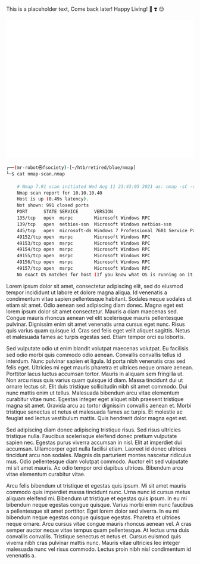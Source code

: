 This is a placeholder text, Come back later! Happy Living!
:rocket: :heavy_heart_exclamation: :relieved:

![test-image](https://raw.githubusercontent.com/wannabemrrobot/daily-progress/main/posts/2021/08-august/04-august-2021/nmap-scan01.svg)


```bash
┌──(mr-robot㉿fsociety)-[~/htb/retired/blue/nmap]
└─$ cat nmap-scan.nmap

    # Nmap 7.91 scan initiated Wed Aug 11 23:43:05 2021 as: nmap -sC -sV -O -oA 	nmap-scan 10.10.10.40
    Nmap scan report for 10.10.10.40
    Host is up (0.49s latency).
    Not shown: 991 closed ports
    PORT      STATE SERVICE      VERSION
    135/tcp   open  msrpc        Microsoft Windows RPC
    139/tcp   open  netbios-ssn  Microsoft Windows netbios-ssn
    445/tcp   open  microsoft-ds Windows 7 Professional 7601 Service Pack 1 	microsoft-ds (workgroup: WORKGROUP)
    49152/tcp open  msrpc        Microsoft Windows RPC
    49153/tcp open  msrpc        Microsoft Windows RPC
    49154/tcp open  msrpc        Microsoft Windows RPC
    49155/tcp open  msrpc        Microsoft Windows RPC
    49156/tcp open  msrpc        Microsoft Windows RPC
    49157/tcp open  msrpc        Microsoft Windows RPC
    No exact OS matches for host (If you know what OS is running on it, see 	https://nmap.org/submit/ ).
```


Lorem ipsum dolor sit amet, consectetur adipiscing elit, sed do eiusmod tempor incididunt ut labore et dolore magna aliqua. Id venenatis a condimentum vitae sapien pellentesque habitant. Sodales neque sodales ut etiam sit amet. Odio aenean sed adipiscing diam donec. Magna eget est lorem ipsum dolor sit amet consectetur. Mauris a diam maecenas sed. Congue mauris rhoncus aenean vel elit scelerisque mauris pellentesque pulvinar. Dignissim enim sit amet venenatis urna cursus eget nunc. Risus quis varius quam quisque id. Cras sed felis eget velit aliquet sagittis. Netus et malesuada fames ac turpis egestas sed. Etiam tempor orci eu lobortis.

Sed vulputate odio ut enim blandit volutpat maecenas volutpat. Eu facilisis sed odio morbi quis commodo odio aenean. Convallis convallis tellus id interdum. Nunc pulvinar sapien et ligula. Id porta nibh venenatis cras sed felis eget. Ultricies mi eget mauris pharetra et ultrices neque ornare aenean. Porttitor lacus luctus accumsan tortor. Mauris in aliquam sem fringilla ut. Non arcu risus quis varius quam quisque id diam. Massa tincidunt dui ut ornare lectus sit. Elit duis tristique sollicitudin nibh sit amet commodo. Dui nunc mattis enim ut tellus. Malesuada bibendum arcu vitae elementum curabitur vitae nunc. Egestas integer eget aliquet nibh praesent tristique magna sit amet. Gravida arcu ac tortor dignissim convallis aenean et. Morbi tristique senectus et netus et malesuada fames ac turpis. Et molestie ac feugiat sed lectus vestibulum mattis. Quis hendrerit dolor magna eget est.

Sed adipiscing diam donec adipiscing tristique risus. Sed risus ultricies tristique nulla. Faucibus scelerisque eleifend donec pretium vulputate sapien nec. Egestas purus viverra accumsan in nisl. Elit at imperdiet dui accumsan. Ullamcorper eget nulla facilisi etiam. Laoreet id donec ultrices tincidunt arcu non sodales. Magnis dis parturient montes nascetur ridiculus mus. Odio pellentesque diam volutpat commodo. Auctor elit sed vulputate mi sit amet mauris. Ac odio tempor orci dapibus ultrices. Bibendum arcu vitae elementum curabitur vitae.

Arcu felis bibendum ut tristique et egestas quis ipsum. Mi sit amet mauris commodo quis imperdiet massa tincidunt nunc. Urna nunc id cursus metus aliquam eleifend mi. Bibendum ut tristique et egestas quis ipsum. In eu mi bibendum neque egestas congue quisque. Varius morbi enim nunc faucibus a pellentesque sit amet porttitor. Eget lorem dolor sed viverra. In eu mi bibendum neque egestas congue quisque egestas. Pharetra et ultrices neque ornare. Arcu cursus vitae congue mauris rhoncus aenean vel. A cras semper auctor neque vitae tempus quam pellentesque. At lectus urna duis convallis convallis. Tristique senectus et netus et. Cursus euismod quis viverra nibh cras pulvinar mattis nunc. Mauris vitae ultricies leo integer malesuada nunc vel risus commodo. Lectus proin nibh nisl condimentum id venenatis a.